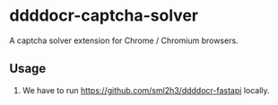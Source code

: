 # ddddocr-captcha-solver
A captcha solver extension for Chrome / Chromium browsers.

## Usage
1. We have to run https://github.com/sml2h3/ddddocr-fastapi locally.
